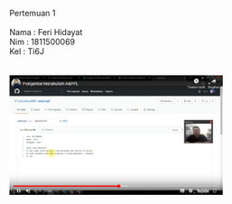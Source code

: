 Pertemuan 1<br>
<br>
Nama  : Feri Hidayat<br>
Nim   : 1811500069<br>
Kel   : Ti6J<br>
<br><br>
<img src="SS1.png" width="75%">
